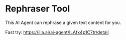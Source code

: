 # Rephraser Tool

This AI Agent can rephrase a given text content for you.

Fast try: https://illa.ai/ai-agent/ILAfx4p1C7tr/detail
